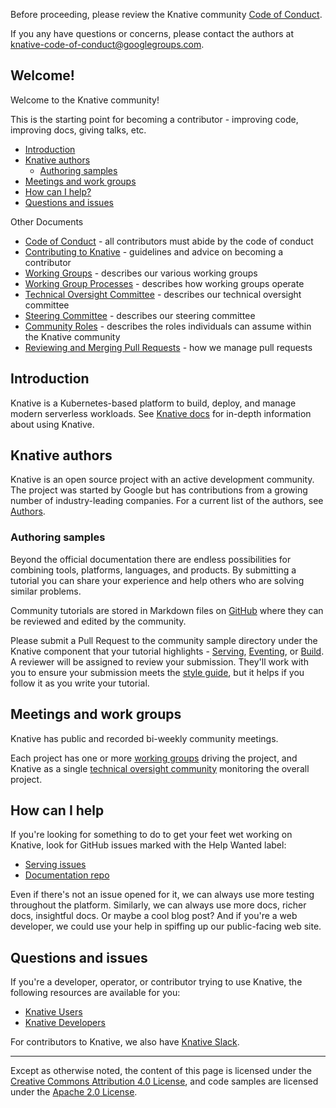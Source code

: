 

Before proceeding, please review the Knative community
[Code of Conduct](./CODE-OF-CONDUCT).

If you any have questions or concerns, please contact the authors at
knative-code-of-conduct@googlegroups.com.

## Welcome!

Welcome to the Knative community!

This is the starting point for becoming a contributor - improving code,
improving docs, giving talks, etc.

- [Introduction](#introduction)
- [Knative authors](#knative-authors)
  - [Authoring samples](#authoring-samples)
- [Meetings and work groups](#meetings-and-work-groups)
- [How can I help?](#how-can-i-help)
- [Questions and issues](#questions-and-issues)

Other Documents

- [Code of Conduct](./CODE-OF-CONDUCT) - all contributors must abide by the
  code of conduct
- [Contributing to Knative](./CONTRIBUTING) - guidelines and advice on becoming
  a contributor
- [Working Groups](./WORKING-GROUPS) - describes our various working groups
- [Working Group Processes](./WORKING-GROUP-PROCESSES) - describes how working
  groups operate
- [Technical Oversight Committee](./TECH-OVERSIGHT-COMMITTEE) - describes our
  technical oversight committee
- [Steering Committee](./STEERING-COMMITTEE) - describes our steering committee
- [Community Roles](./ROLES) - describes the roles individuals can assume
  within the Knative community
- [Reviewing and Merging Pull Requests](./REVIEWING) - how we manage pull
  requests

## Introduction

Knative is a Kubernetes-based platform to build, deploy, and manage modern
serverless workloads. See [Knative docs](../docs) for
in-depth information about using Knative.

## Knative authors

Knative is an open source project with an active development community. The
project was started by Google but has contributions from a growing number of
industry-leading companies. For a current list of the authors, see
[Authors](https://github.com/knative/serving/blob/master/AUTHORS).

### Authoring samples

Beyond the official documentation there are endless possibilities for combining
tools, platforms, languages, and products. By submitting a tutorial you can
share your experience and help others who are solving similar problems.

Community tutorials are stored in Markdown files on
[GitHub](../community/samples/) where they can be reviewed and edited by the
community.

Please submit a Pull Request to the community sample directory under the
Knative component that your tutorial highlights -
[Serving](../community/samples/serving/), [Eventing](../community/samples/eventing/),
or [Build](../community/samples/build/). A reviewer will be assigned to review your
submission. They'll work with you to ensure your submission meets the
[style guide](./DOCS-CONTRIBUTING), but it helps if you follow it as you
write your tutorial.

## Meetings and work groups

Knative has public and recorded bi-weekly community meetings.

Each project has one or more [working groups](./WORKING-GROUPS) driving the
project, and Knative as a single
[technical oversight community](./TECH-OVERSIGHT-COMMITTEE) monitoring the
overall project.

## How can I help

If you're looking for something to do to get your feet wet working on Knative,
look for GitHub issues marked with the Help Wanted label:

- [Serving issues](https://github.com/knative/serving/issues?q=is%3Aopen+is%3Aissue+label%3A%22community%2Fhelp+wanted%22)
- [Documentation repo](https://github.com/knative/docs/issues?q=is%3Aopen+is%3Aissue+label%3A%22community%2Fhelp+wanted%22)

Even if there's not an issue opened for it, we can always use more testing
throughout the platform. Similarly, we can always use more docs, richer docs,
insightful docs. Or maybe a cool blog post? And if you're a web developer, we
could use your help in spiffing up our public-facing web site.

## Questions and issues

If you're a developer, operator, or contributor trying to use Knative, the
following resources are available for you:

- [Knative Users](https://groups.google.com/forum/#!forum/knative-users)
- [Knative Developers](https://groups.google.com/forum/#!forum/knative-dev)

For contributors to Knative, we also have [Knative Slack](./SLACK-GUIDELINES).

---

Except as otherwise noted, the content of this page is licensed under the
[Creative Commons Attribution 4.0 License](https://creativecommons.org/licenses/by/4.0/),
and code samples are licensed under the
[Apache 2.0 License](https://www.apache.org/licenses/LICENSE-2.0).
